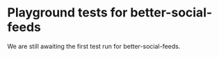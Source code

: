 # Playground tests for better-social-feeds
We are still awaiting the first test run for better-social-feeds.
